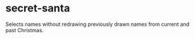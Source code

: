 # secret-santa
Selects names without redrawing previously drawn names from current and past Christmas.
